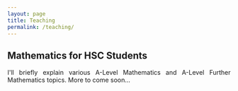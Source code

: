 ```yaml
---
layout: page
title: Teaching
permalink: /teaching/
---
```


<section>
<h1>Mathematics for HSC Students</h1>

<p align="justify">I'll briefly explain various A-Level Mathematics and A-Level Further Mathematics topics. More to come soon...</p>

</section>




